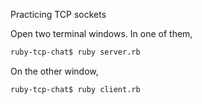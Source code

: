 Practicing TCP sockets

Open two terminal windows. In one of them,

```sh
ruby-tcp-chat$ ruby server.rb
```

On the other window,

```sh
ruby-tcp-chat$ ruby client.rb
```
